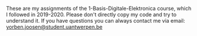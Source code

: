 These are my assignments of the 1-Basis-Digitale-Elektronica course, which I followed in 2019-2020.
Please don't directly copy my code and try to understand it. If you have questions you can always contact me via email: yorben.joosen@student.uantwerpen.be
